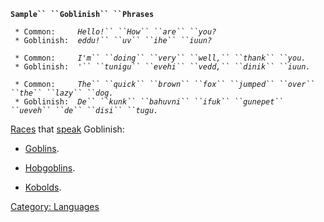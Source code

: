 **`Sample`` ``Goblinish`` ``Phrases`**  
  
` * Common:     `*`Hello!`` ``How`` ``are`` ``you?`*  
` * Goblinish:  `*`eddu!`` ``uv`` ``ihe`` ``iuun?`*  
  
` * Common:     `*`I'm`` ``doing`` ``very`` ``well,`` ``thank`` ``you.`*  
` * Goblinish:  `*`'`` ``tunigu`` ``evehi`` ``vedd,`` ``dinik`` ``iuun.`*  
  
` * Common:     `*`The`` ``quick`` ``brown`` ``fox`` ``jumped`` ``over`` ``the`` ``lazy`` ``dog.`*  
` * Goblinish:  `*`De`` ``kunk`` ``bahuvni`` ``ifuk`` ``gunepet`` ``ueveh`` ``de`` ``disi`` ``tugu.`*

[Races](:Category:_Races "wikilink") that [speak](Speak "wikilink")
Goblinish:

-   [Goblins](Goblins "wikilink").

<!-- -->

-   [Hobgoblins](Hobgoblins "wikilink").

<!-- -->

-   [Kobolds](Kobolds "wikilink").

[Category: Languages](Category:_Languages "wikilink")
